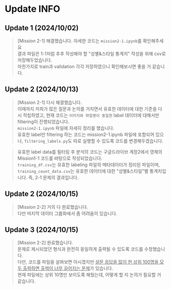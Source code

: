 # Update INFO

## Update 1 (2024/10/02)
> [Mission 2-1] 해결했습니다. 자세한 코드는 `mission2-1.ipynb`를 확인해주세요<br>
> 결과 파일은 1-1처럼 추후 작성해야 할 "성별&스타일 통계치" 작성을 위해 csv로 저장해두었습니다.<br>
> 마찬가지로 train과 validation 각각 저장하였으니 확인해보시면 좋을 거 같습니다.

## Update 2 (2024/10/13)
> [Mission 2-1] 다시 해결했습니다.<br>
> 이때까지 저희가 많은 질문과 논의를 거치면서 유효한 데이터에 대한 기준을 다시 적립하였고, 현재 코드는 `이미지와 파일명이 동일한` label 데이터에 대해서만 filtering이 진행되었습니다.<br>
> `mission2-1.ipynb` 파일에 자세히 정리를 했습니다.<br>
> 유효한 label만 filtering 하는 코드는 mission2-1.ipynb 파일에 포함되어 있으나, `filtering_labels.py`도 따로 실행할 수 있도록 코드를 변경해두겠습니다.

> 유효한 label data를 필터링 후 분석의 코드는 구글드라이브 계정2에서 영채의 Mission1-1 코드를 바탕으로 작성되었습니다.<br>
> `training_df.csv`는 유효한 labeling 파일의 메타데이터가 정리된 파일이며, `training_count_data.csv`는 유효한 데이터에 대한 "성별&스타일"별 통계치입니다. 즉, 2-1 문제의 결과입니다.

## Update 2 (2024/10/15)
> [Mission 2-2] 거의 다 완료했습니다.<br>
> 다만 마지막 데이터 그룹화에서 좀 어려움이 있습니다.

## Update 3 (2024/10/15)
> [Mission 2-2] 완료했습니다.<br>
> 문제로 제시되었던 형식과 완전히 동일하게 출력될 수 있도록 코드를 수정했습니다.<br>
> 다만, 코드를 파일을 살펴보면 아시겠지만 <u>설문 응답을 많이 한 상위 100명을 모두 출력하면 출력이 너무 길어지는 문제</u>가 있습니다.<br>
> 현재 파일에는 상위 10명만 보이도록 해뒀는데, 어떻게 할 지 논의가 필요할 거 같습니다.